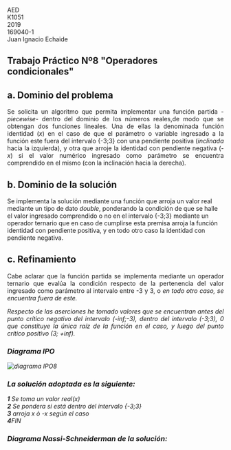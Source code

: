 AED <br>
K1051 <br>
2019 <br>
169040-1 <br>
Juan Ignacio Echaide	

## Trabajo Práctico Nº8 "Operadores condicionales"

## <strong>a</strong>. Dominio del problema

<P ALIGN="justify">Se solicita un algoritmo que permita implementar una función partida -<i>piecewise</i>- dentro del dominio de los números reales,de modo que se obtengan dos funciones lineales. Una de ellas la denominada función identidad (<i>x</i>) en el caso de que el parámetro o variable ingresado a la función este fuera del intervalo {-3;3} con una pendiente positiva (<i>inclinada</i> hacia la izquierda), y otra que arroje la identidad con pendiente negativa (<i>-x</i>) si el valor numérico ingresado como parámetro se encuentra comprendido en el mismo (con la inclinación hacia la derecha).


## <strong>b</strong>. Dominio de la solución

Se implementa la solución mediante una función que arroja un valor real mediante un tipo de dato <i>double</i>, ponderando la condición de que se halle el valor ingresado comprendido o no en el intervalo {-3;3} mediante un operador ternario que en caso de cumplirse esta premisa arroja la función identidad con pendiente positiva, y en todo otro caso la identidad con pendiente negativa.

## <strong>c</strong>. Refinamiento

<P ALIGN="justify">Cabe aclarar que la función partida se implementa mediante un operador ternario que evalúa la condición respecto de la pertenencia del valor ingresado como parámetro al intervalo entre -3 y 3, o <i>en todo otro caso<i>, se encuentra fuera de este.

<P ALIGN="justify">Respecto de las aserciones he tomado valores que se encuentran antes del punto crítico negativo del intervalo (-inf;-3), dentro del intervalo (-3;3), 0 que constituye la única raíz de la función en el caso, y luego del punto crítico positivo (3; +inf).

### Diagrama IPO

![diagrama IPO8](https://user-images.githubusercontent.com/43832189/59047881-22dfbb00-885b-11e9-8281-22abb4929842.jpg)


### La solución adoptada es la siguiente:

<strong>1</strong>  Se toma un valor real(<i>x</i>) </br>
<strong>2</strong>  Se pondera si está dentro del intervalo {-3;3} </br>
<strong>3</strong> arroja <i>x</i> ò <i>-x</i> según el caso</br>
<strong>4</strong>FIN


### Diagrama Nassi-Schneiderman de la solución:

           
